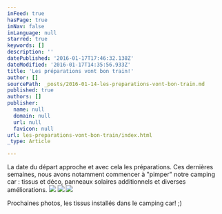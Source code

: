 ```yaml
---
inFeed: true
hasPage: true
inNav: false
inLanguage: null
starred: true
keywords: []
description: ''
datePublished: '2016-01-17T17:46:32.138Z'
dateModified: '2016-01-17T14:35:56.933Z'
title: 'Les préparations vont bon train!'
author: []
sourcePath: _posts/2016-01-14-les-preparations-vont-bon-train.md
published: true
authors: []
publisher:
  name: null
  domain: null
  url: null
  favicon: null
url: les-preparations-vont-bon-train/index.html
_type: Article

---
```

La date du départ approche et avec cela les préparations. Ces dernières semaines, nous avons notamment commencer à "pimper" notre camping car : tissus et déco, panneaux solaires additionnels et diverses améliorations.
![](https://s3-us-west-2.amazonaws.com/the-grid-img/p/1e23b32647e451c45e11fb6e2b364b61c5cd9719.jpg)
![](https://s3-us-west-2.amazonaws.com/the-grid-img/p/aa0776c35d516e9d066e11608338be51841264d7.jpg)
![](https://s3-us-west-2.amazonaws.com/the-grid-img/p/2857458a51b13fc40056d6a9586c7acae549c469.jpg)

Prochaines photos, les tissus installés dans le camping car! ;)